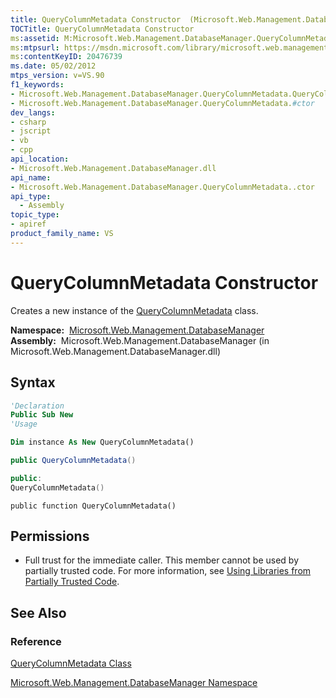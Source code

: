 ```yaml
---
title: QueryColumnMetadata Constructor  (Microsoft.Web.Management.DatabaseManager)
TOCTitle: QueryColumnMetadata Constructor
ms:assetid: M:Microsoft.Web.Management.DatabaseManager.QueryColumnMetadata.#ctor
ms:mtpsurl: https://msdn.microsoft.com/library/microsoft.web.management.databasemanager.querycolumnmetadata.querycolumnmetadata(v=VS.90)
ms:contentKeyID: 20476739
ms.date: 05/02/2012
mtps_version: v=VS.90
f1_keywords:
- Microsoft.Web.Management.DatabaseManager.QueryColumnMetadata.QueryColumnMetadata
- Microsoft.Web.Management.DatabaseManager.QueryColumnMetadata.#ctor
dev_langs:
- csharp
- jscript
- vb
- cpp
api_location:
- Microsoft.Web.Management.DatabaseManager.dll
api_name:
- Microsoft.Web.Management.DatabaseManager.QueryColumnMetadata..ctor
api_type:
  - Assembly
topic_type:
- apiref
product_family_name: VS
---
```


# QueryColumnMetadata Constructor

Creates a new instance of the [QueryColumnMetadata](querycolumnmetadata-class-microsoft-web-management-databasemanager.md) class.

**Namespace:**  [Microsoft.Web.Management.DatabaseManager](microsoft-web-management-databasemanager-namespace.md)  
**Assembly:**  Microsoft.Web.Management.DatabaseManager (in Microsoft.Web.Management.DatabaseManager.dll)

## Syntax

```vb
'Declaration
Public Sub New
'Usage

Dim instance As New QueryColumnMetadata()
```

```csharp
public QueryColumnMetadata()
```

```cpp
public:
QueryColumnMetadata()
```

```jscript
public function QueryColumnMetadata()
```

## Permissions

  - Full trust for the immediate caller. This member cannot be used by partially trusted code. For more information, see [Using Libraries from Partially Trusted Code](https://msdn.microsoft.com/library/8skskf63).

## See Also

### Reference

[QueryColumnMetadata Class](querycolumnmetadata-class-microsoft-web-management-databasemanager.md)

[Microsoft.Web.Management.DatabaseManager Namespace](microsoft-web-management-databasemanager-namespace.md)
